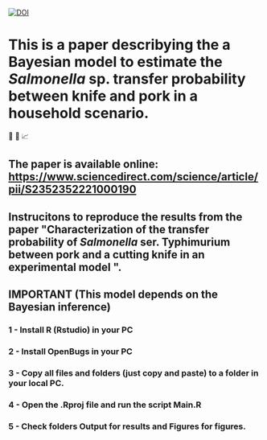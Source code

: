 

[![DOI](https://zenodo.org/badge/DOI/10.1016/j.mran.2021.100177.svg)](https://www.sciencedirect.com/science/article/pii/S2352352221000190)



# This is a paper describying the a Bayesian model to estimate the *Salmonella* sp. transfer probability between knife and pork in a household scenario.


:microscope: :microbe: :chart_with_upwards_trend:

## The paper is available online: https://www.sciencedirect.com/science/article/pii/S2352352221000190




## Instrucitons to reproduce the results from the paper "Characterization of the transfer probability of *Salmonella* ser. Typhimurium between pork and a cutting knife in an experimental model ".



## IMPORTANT (This model depends on the Bayesian inference)
### 1 - Install R (Rstudio) in your PC
### 2 - Install OpenBugs in your PC
### 3 - Copy all files and folders (just copy and paste) to a folder in your local PC.
### 4 - Open the .Rproj file and run the script Main.R
### 5 - Check folders Output for results and Figures for figures.
